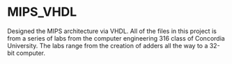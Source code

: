 # MIPS_VHDL
Designed the MIPS architecture via VHDL. All of the files in this project is from a series of labs from the computer engineering 316 class of Concordia University. The labs range from the creation of adders all the way to a 32-bit computer.
